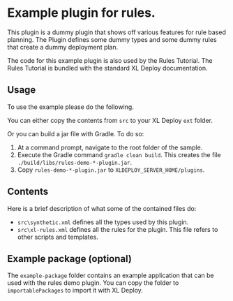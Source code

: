 # Example plugin for rules.

This plugin is a dummy plugin that shows off various features for rule based planning. The Plugin defines some dummy types and some dummy rules that create a dummy deployment plan.

The code for this example plugin is also used by the Rules Tutorial. The Rules Tutorial is bundled with the standard XL Deploy documentation.

## Usage

To use the example please do the following.

You can either copy the contents from `src` to your XL Deploy `ext` folder.

Or you can build a jar file with Gradle. To do so:

1. At a command prompt, navigate to the root folder of the sample.
2. Execute the Gradle command `gradle clean build`. This creates the file `./build/libs/rules-demo-*-plugin.jar`.
3. Copy `rules-demo-*-plugin.jar` to `XLDEPLOY_SERVER_HOME/plugins`.

## Contents

Here is a brief description of what some of the contained files do:

* `src\synthetic.xml` defines all the types used by this plugin.
* `src\xl-rules.xml` defines all the rules for the plugin. This file refers to other scripts and templates.

## Example package (optional)

The `example-package` folder contains an example application that can be used with the rules demo plugin. You can copy the folder to `importablePackages` to import it with XL Deploy.
